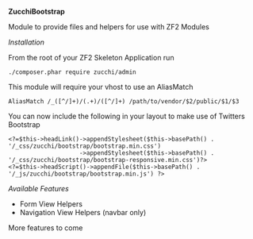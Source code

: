 **ZucchiBootstrap**

Module to provide files and helpers for use with ZF2 Modules

*Installation*

From the root of your ZF2 Skeleton Application run

    ./composer.phar require zucchi/admin
    
This module will require your vhost to use an AliasMatch

    AliasMatch /_([^/]+)/(.+)/([^/]+) /path/to/vendor/$2/public/$1/$3
    
You can now include the following in your layout to make use of Twitters Bootstrap

    <?=$this->headLink()->appendStylesheet($this->basePath() . '/_css/zucchi/bootstrap/bootstrap.min.css')
                        ->appendStylesheet($this->basePath() . '/_css/zucchi/bootstrap/bootstrap-responsive.min.css')?>
    <?=$this->headScript()->appendFile($this->basePath() . '/_js/zucchi/bootstrap/bootstrap.min.js') ?>
    
*Available Features*

*   Form View Helpers
*   Navigation View Helpers (navbar only)

More features to come
